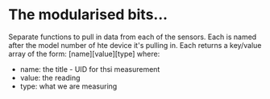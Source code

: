# The modularised bits...

Separate functions to pull in data from each of the sensors. Each is named after the model number of hte device it's pulling in. Each returns a key/value array of the form: [name][value][type] where:

* name: the title - UID for thsi measurement
* value: the reading
* type: what we are measuring 
